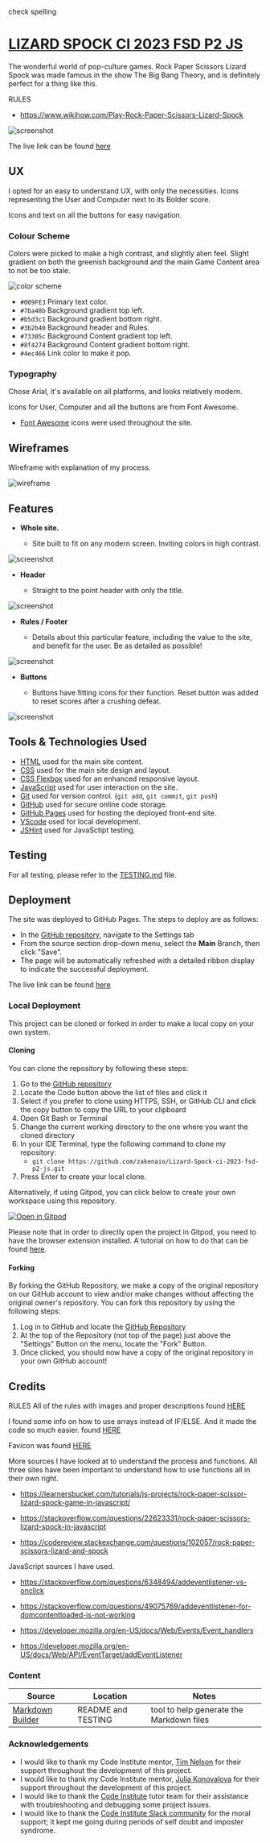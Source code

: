 check spelling
# [LIZARD SPOCK CI 2023 FSD P2 JS](https://zakenaio.github.io/Lizard-Spock-ci-2023-fsd-p2-js)

The wonderful world of pop-culture games. 
Rock Paper Scissors Lizard Spock was made famous in the show The Big Bang Theory, and is definitely perfect for a thing like this. 

RULES  
- https://www.wikihow.com/Play-Rock-Paper-Scissors-Lizard-Spock


![screenshot](documentation/respons.png)

The live link can be found [here](https://zakenaio.github.io/Lizard-Spock-ci-2023-fsd-p2-js)

## UX

I opted for an easy to understand UX, with only the necessities. 
Icons representing the User and Computer next to its Bolder score. 

Icons and text on all the buttons for easy navigation. 

### Colour Scheme

Colors were picked to make a high contrast, and slightly alien feel. Slight gradient on both
the greenish background and the main Game Content area to not be too stale. 

![color scheme](documentation/colours.png)

- `#009FE3` Primary text color.
- `#7ba48b` Background gradient top left.
- `#b5d3c1` Background gradient bottom right.
- `#3b2b40` Background header and Rules.
- `#73305c` Background Content gradient top left.
- `#8f4274` Background Content gradient bottom right.
- `#4ec466` Link color to make it pop. 

### Typography

Chose Arial, it's available on all platforms, and looks relatively modern. 

Icons for User, Computer and all the buttons are from Font Awesome.

- [Font Awesome](https://fontawesome.com) icons were used throughout the site. 

## Wireframes

Wireframe with explanation of my process. 

![wireframe](documentation/wire-explain.png)

## Features

- **Whole site.**

    - Site built to fit on any modern screen. Inviting colors in high contrast.

![screenshot](documentation/feat-whole.png)

- **Header**

    - Straight to the point header with only the title. 

![screenshot](documentation/feat-header.png)


- **Rules / Footer**

    - Details about this particular feature, including the value to the site, and benefit for the user. Be as detailed as possible!

![screenshot](documentation/feat-rules.png)

- **Buttons**

    - Buttons have fitting icons for their function. Reset button was added to reset scores after a crushing defeat.

![screenshot](documentation/feat-buttons.png)


## Tools & Technologies Used

- [HTML](https://en.wikipedia.org/wiki/HTML) used for the main site content.
- [CSS](https://en.wikipedia.org/wiki/CSS) used for the main site design and layout.
- [CSS Flexbox](https://www.w3schools.com/css/css3_flexbox.asp) used for an enhanced responsive layout.
- [JavaScript](https://www.javascript.com) used for user interaction on the site.
- [Git](https://git-scm.com) used for version control. (`git add`, `git commit`, `git push`)
- [GitHub](https://github.com) used for secure online code storage.
- [GitHub Pages](https://pages.github.com) used for hosting the deployed front-end site.
- [VScode](https://code.visualstudio.com/) used for local development.
- [JSHint](https://jshint.com/) used for JavaSctipt testing. 

## Testing

For all testing, please refer to the [TESTING.md](TESTING.md) file.

## Deployment

The site was deployed to GitHub Pages. The steps to deploy are as follows:

- In the [GitHub repository](https://github.com/zakenaio/Lizard-Spock-ci-2023-fsd-p2-js), navigate to the Settings tab 
- From the source section drop-down menu, select the **Main** Branch, then click "Save".
- The page will be automatically refreshed with a detailed ribbon display to indicate the successful deployment.

The live link can be found [here](https://zakenaio.github.io/Lizard-Spock-ci-2023-fsd-p2-js)

### Local Deployment

This project can be cloned or forked in order to make a local copy on your own system.

#### Cloning

You can clone the repository by following these steps:

1. Go to the [GitHub repository](https://github.com/zakenaio/Lizard-Spock-ci-2023-fsd-p2-js) 
2. Locate the Code button above the list of files and click it 
3. Select if you prefer to clone using HTTPS, SSH, or GitHub CLI and click the copy button to copy the URL to your clipboard
4. Open Git Bash or Terminal
5. Change the current working directory to the one where you want the cloned directory
6. In your IDE Terminal, type the following command to clone my repository:
	- `git clone https://github.com/zakenaio/Lizard-Spock-ci-2023-fsd-p2-js.git`
7. Press Enter to create your local clone.

Alternatively, if using Gitpod, you can click below to create your own workspace using this repository.

[![Open in Gitpod](https://gitpod.io/button/open-in-gitpod.svg)](https://gitpod.io/#https://github.com/zakenaio/Lizard-Spock-ci-2023-fsd-p2-js)

Please note that in order to directly open the project in Gitpod, you need to have the browser extension installed.
A tutorial on how to do that can be found [here](https://www.gitpod.io/docs/configure/user-settings/browser-extension).

#### Forking

By forking the GitHub Repository, we make a copy of the original repository on our GitHub account to view and/or make changes without affecting the original owner's repository.
You can fork this repository by using the following steps:

1. Log in to GitHub and locate the [GitHub Repository](https://github.com/zakenaio/Lizard-Spock-ci-2023-fsd-p2-js)
2. At the top of the Repository (not top of the page) just above the "Settings" Button on the menu, locate the "Fork" Button.
3. Once clicked, you should now have a copy of the original repository in your own GitHub account!

## Credits

RULES 
All of the rules with images and proper descriptions found [HERE](https://www.wikihow.com/Play-Rock-Paper-Scissors-Lizard-Spock)


I found some info on how to use arrays instead of IF/ELSE. 
And it made the code so much easier. found [HERE](https://learnersbucket.com/tutorials/js-projects/rock-paper-scissor-lizard-spock-game-in-javascript/)


Favicon was found [HERE](https://www.flaticon.com/free-icon/vulcan-salute_4763373?term=spock&page=1&position=1&origin=tag&related_id=4763373)

More sources I have looked at to understand the process and functions. 
All three sites have been important to understand how to use functions 
all in their own right. 
- https://learnersbucket.com/tutorials/js-projects/rock-paper-scissor-lizard-spock-game-in-javascript/

- https://stackoverflow.com/questions/22623331/rock-paper-scissors-lizard-spock-in-javascript

- https://codereview.stackexchange.com/questions/102057/rock-paper-scissors-lizard-and-spock


JavaScript sources I have used. 
- https://stackoverflow.com/questions/6348494/addeventlistener-vs-onclick

- https://stackoverflow.com/questions/49075769/addeventlistener-for-domcontentloaded-is-not-working

- https://developer.mozilla.org/en-US/docs/Web/Events/Event_handlers

- https://developer.mozilla.org/en-US/docs/Web/API/EventTarget/addEventListener


### Content

| Source | Location | Notes |
| --- | --- | --- |
| [Markdown Builder](https://tim.2bn.dev/markdown-builder) | README and TESTING | tool to help generate the Markdown files |


### Acknowledgements

- I would like to thank my Code Institute mentor, [Tim Nelson](https://github.com/TravelTimN) for their support throughout the development of this project.
- I would like to thank my Code Institute mentor, [Julia Konovalova](https://github.com/IuliiaKonovalova) for their support throughout the development of this project.
- I would like to thank the [Code Institute](https://codeinstitute.net) tutor team for their assistance with troubleshooting and debugging some project issues.
- I would like to thank the [Code Institute Slack community](https://code-institute-room.slack.com) for the moral support; it kept me going during periods of self doubt and imposter syndrome.
